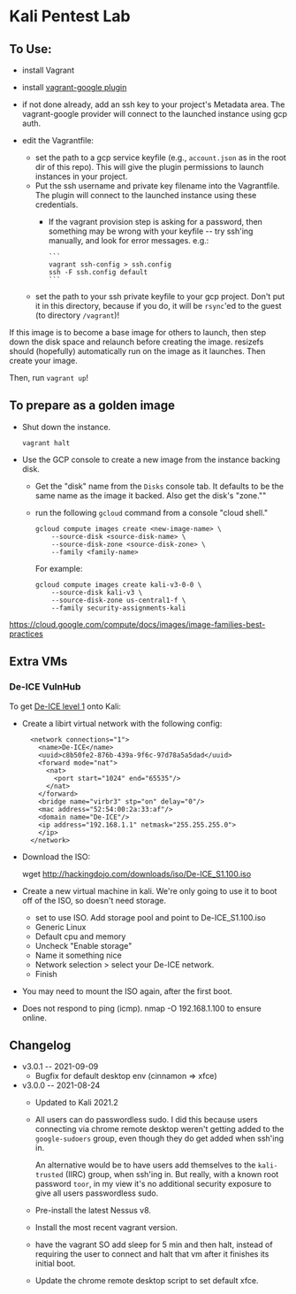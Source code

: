 # Kali Pentest Lab

## To Use:

* install Vagrant
* install [vagrant-google plugin](https://github.com/mitchellh/vagrant-google)
* if not done already, add an ssh key to your project's Metadata area. The
  vagrant-google provider will connect to the launched instance using gcp auth.

* edit the Vagrantfile:

  * set the path to a gcp service keyfile (e.g., `account.json` as in the root dir of this repo). This will give the plugin
    permissions to launch instances in your project.
  * Put the ssh username and private key filename into the Vagrantfile. The plugin
    will connect to the launched instance using these credentials.
      * If the vagrant provision step is asking for a password, then something may be wrong with your keyfile --
        try ssh'ing manually, and look for error messages. e.g.:

            ```
            vagrant ssh-config > ssh.config
            ssh -F ssh.config default
            ```
  * set the path to your ssh private keyfile to your gcp project. Don't put it in this directory, because if
    you do, it will be `rsync`'ed to the guest (to directory `/vagrant`)!

If this image is to become a base image for others to launch, then step down
the disk space and relaunch before creating the image. resizefs should (hopefully)
automatically run on the image as it launches. Then create your image.

Then, run `vagrant up`!

## To prepare as a golden image

* Shut down the instance.

  `vagrant halt`
* Use the GCP console to create a new image from the instance backing disk.
  * Get the "disk" name from the `Disks` console tab. It defaults to be the same
    name as the image it backed. Also get the disk's "zone.""
  * run the following `gcloud` command from a console "cloud shell."

    ```
    gcloud compute images create <new-image-name> \
        --source-disk <source-disk-name> \
        --source-disk-zone <source-disk-zone> \
        --family <family-name>
    ```

    For example:

    ```
    gcloud compute images create kali-v3-0-0 \
        --source-disk kali-v3 \
        --source-disk-zone us-central1-f \
        --family security-assignments-kali
    ```

<https://cloud.google.com/compute/docs/images/image-families-best-practices>



## Extra VMs

### De-ICE VulnHub

To get [De-ICE level 1](https://www.vulnhub.com/entry/de-ice-s1100,8/) onto Kali:

* Create a libirt virtual network with the following config:

        <network connections="1">
          <name>De-ICE</name>
          <uuid>c8b50fe2-876b-439a-9f6c-97d78a5a5dad</uuid>
          <forward mode="nat">
            <nat>
              <port start="1024" end="65535"/>
            </nat>
          </forward>
          <bridge name="virbr3" stp="on" delay="0"/>
          <mac address="52:54:00:2a:33:af"/>
          <domain name="De-ICE"/>
          <ip address="192.168.1.1" netmask="255.255.255.0">
          </ip>
        </network>

* Download the ISO:

    wget http://hackingdojo.com/downloads/iso/De-ICE_S1.100.iso

* Create a new virtual machine in kali. We're only going to use it to boot off of
  the ISO, so doesn't need storage.
    * set to use ISO. Add storage pool and point to De-ICE_S1.100.iso
    * Generic Linux
    * Default cpu and memory
    * Uncheck "Enable storage"
    * Name it something nice
    * Network selection > select your De-ICE network.
    * Finish
* You may need to mount the ISO again, after the first boot.
* Does not respond to ping (icmp). nmap -O 192.168.1.100 to ensure online.


## Changelog
* v3.0.1 -- 2021-09-09
  * Bugfix for default desktop env (cinnamon => xfce)
* v3.0.0 -- 2021-08-24
  * Updated to Kali 2021.2
  * All users can do passwordless sudo. I did this because users connecting via
    chrome remote desktop weren't getting added to the `google-sudoers` group,
    even though they do get added when ssh'ing in.

    An alternative would be to have users add themselves to the `kali-trusted` (IIRC)
    group, when ssh'ing in. But really, with a known root password `toor`, in my view
    it's no additional security exposure to give all users passwordless sudo.
  * Pre-install the latest Nessus v8.
  * Install the most recent vagrant version.
  * have the vagrant SO add sleep for 5 min and then halt, instead of requiring
    the user to connect and halt that vm after it finishes its initial boot.
  * Update the chrome remote desktop script to set default xfce.
